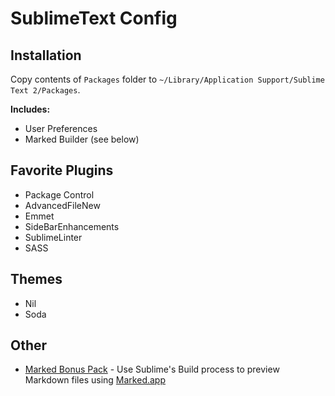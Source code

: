 # SublimeText Config

## Installation

Copy contents of `Packages` folder to  `~/Library/Application Support/Sublime Text 2/Packages`.

**Includes:**

  - User Preferences
  - Marked Builder (see below)


## Favorite Plugins

  - Package Control
  - AdvancedFileNew
  - Emmet
  - SideBarEnhancements
  - SublimeLinter
  - SASS

## Themes

  - Nil
  - Soda

## Other
  - [Marked Bonus Pack](http://support.markedapp.com/kb/how-to-tips-and-tricks/marked-bonus-pack-scripts-commands-and-bundles) - Use Sublime's Build process to preview Markdown files using [Marked.app](http://markedapp.com/)